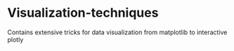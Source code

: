 # Visualization-techniques
Contains extensive tricks for data visualization from matplotlib to interactive plotly
